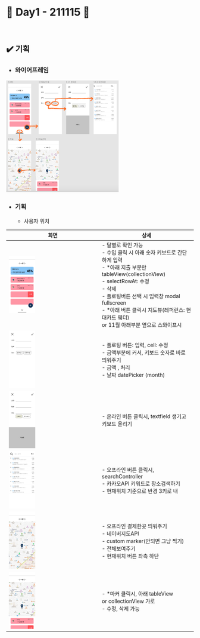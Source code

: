 # 🔴 Day1 - 211115 🔴

<br>

## ✔️ 기획

* ### 와이어프레임

<img src="../Screenshots/framework.png" alt="basic" height="60%" width="60%;" />

<br>

* ### 기획

  * 사용자 위치

| 화면                                                         | 상세                                                         |
| ------------------------------------------------------------ | ------------------------------------------------------------ |
| <img src="../Screenshots/moco1.jpg" height="30%" width="30%;"/> | - 달별로 확인 가능<br>- 수입 클릭 시 아래 숫자 키보드로 간단하게 입력<br>- *아래 지출 부분만 tableView(collectionView)<br>- selectRowAt: 수정<br>- 삭제<br>- 플로팅버튼 선택 시 입력창 modal fullscreen<br>- *아래 버튼 클릭시 지도뷰(레퍼런스: 현대카드 웨더) <br>or 11월 아래부분 옆으로 스와이프시 |
| <img src="../Screenshots/moco2.jpg" height="30%" width="30%;"/> | - 플로팅 버튼: 입력, cell: 수정<br>- 금액부분에 커서, 키보드 숫자로 바로 띄워주기<br>- 금액 , 처리<br>- 날짜 datePicker (month) |
| <img src="../Screenshots/moco3.jpg" height="30%" width="30%;"/> | - 온라인 버튼 클릭시, textfield 생기고 키보드 올리기         |
| <img src="../Screenshots/moco4.jpg" height="30%" width="30%;"/> | - 오프라인 버튼 클릭시, searchController<br>- 카카오API 키워드로 장소검색하기<br>- 현재위치 기준으로 반경 3키로 내 |
| <img src="../Screenshots/moco5.jpg" height="30%" width="30%;"/> | - 오프라인 결제한곳 띄워주기<br>- 네이버지도API<br>- custom marker(안되면 그냥 찍기)<br>- 전체보여주기<br>- 현재위치 버튼 좌측 하단 |
| <img src="../Screenshots/moco6.jpg" height="30%" width="30%;"/> | - *마커 클릭시, 아래 tableView<br>or collectionView 가로 <br>- 수정, 삭제 가능 |


